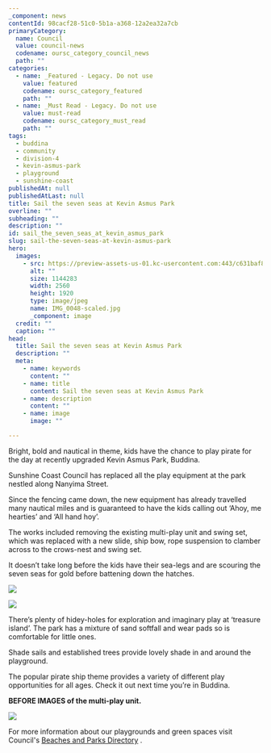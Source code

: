 ```yaml
---
_component: news
contentId: 98cacf28-51c0-5b1a-a368-12a2ea32a7cb
primaryCategory:
  name: Council
  value: council-news
  codename: oursc_category_council_news
  path: ""
categories:
  - name: _Featured - Legacy. Do not use
    value: featured
    codename: oursc_category_featured
    path: ""
  - name: _Must Read - Legacy. Do not use
    value: must-read
    codename: oursc_category_must_read
    path: ""
tags:
  - buddina
  - community
  - division-4
  - kevin-asmus-park
  - playground
  - sunshine-coast
publishedAt: null
publishedAtLast: null
title: Sail the seven seas at Kevin Asmus Park
overline: ""
subheading: ""
description: ""
id: sail_the_seven_seas_at_kevin_asmus_park
slug: sail-the-seven-seas-at-kevin-asmus-park
hero:
  images:
    - src: https://preview-assets-us-01.kc-usercontent.com:443/c631baf8-1b46-001f-580c-d0001b68b4a8/d64de424-7f2e-4b2d-92d2-6b8c3267e70f/IMG_0048-scaled.jpg
      alt: ""
      size: 1144283
      width: 2560
      height: 1920
      type: image/jpeg
      name: IMG_0048-scaled.jpg
      _component: image
  credit: ""
  caption: ""
head:
  title: Sail the seven seas at Kevin Asmus Park
  description: ""
  meta:
    - name: keywords
      content: ""
    - name: title
      content: Sail the seven seas at Kevin Asmus Park
    - name: description
      content: ""
    - name: image
      image: ""

---
```

Bright, bold and nautical in theme, kids have the chance to play pirate for the day at recently upgraded Kevin Asmus Park, Buddina.

Sunshine Coast Council has replaced all the play equipment at the park nestled along Nanyima Street.

Since the fencing came down, the new equipment has already travelled many nautical miles and is guaranteed to have the kids calling out ‘Ahoy, me hearties’ and ‘All hand hoy’.

The works included removing the existing multi-play unit and swing set, which was replaced with a new slide, ship bow, rope suspension to clamber across to the crows-nest and swing set.

It doesn’t take long before the kids have their sea-legs and are scouring the seven seas for gold before battening down the hatches.

![](https://preview-assets-us-01.kc-usercontent.com:443/c631baf8-1b46-001f-580c-d0001b68b4a8/88645a0c-28be-4d2d-97db-4ebd39cebc1b/IMG_0047-1024x768.jpg)

![](https://preview-assets-us-01.kc-usercontent.com:443/c631baf8-1b46-001f-580c-d0001b68b4a8/4bbacc31-5c2a-4597-be2b-2e6c5350d37b/IMG_0050-1024x768.jpg)

There’s plenty of hidey-holes for exploration and imaginary play at ‘treasure island’. The park has a mixture of sand softfall and wear pads so is comfortable for little ones.

Shade sails and established trees provide lovely shade in and around the playground.

The popular pirate ship theme provides a variety of different play opportunities for all ages. Check it out next time you’re in Buddina.

**BEFORE IMAGES of the multi-play unit.**

![](https://preview-assets-us-01.kc-usercontent.com:443/c631baf8-1b46-001f-580c-d0001b68b4a8/27ee8c45-51e7-440c-86c4-ce9aa39e14fe/before-2.jpg)

For more information about our playgrounds and green spaces visit Council's [Beaches and Parks Directory](https://www.sunshinecoast.qld.gov.au/Experience-Sunshine-Coast/Beaches-and-Parks/Beaches-and-Parks-Directory)
.
